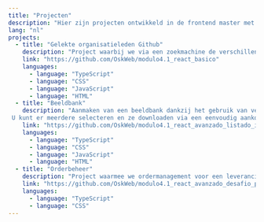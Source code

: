 ```yaml
---
title: "Projecten"
description: "Hier zijn projecten ontwikkeld in de frontend master met het Lemoncode team"
lang: "nl"
projects:
  - title: "Gelekte organisatieleden Github"
    description: "Project waarbij we via een zoekmachine de verschillende leden van een organisatie kunnen filteren via Github en als extra ook via de personages uit de serie 'Rick and Morty'"
    link: "https://github.com/OskWeb/modulo4.1_react_basico"
    languages:
      - language: "TypeScript"
      - language: "CSS"
      - language: "JavaScript"
      - language: "HTML"
  - title: "Beeldbank"
    description: "Aanmaken van een beeldbank dankzij het gebruik van verschillende API's.
 U kunt er meerdere selecteren en ze downloaden via een eenvoudig aankoopproces."
    link: "https://github.com/OskWeb/modulo4.1_react_avanzado_listado_imagenes"
    languages:
      - language: "TypeScript"
      - language: "CSS"
      - language: "JavaScript"
      - language: "HTML"
  - title: "Orderbeheer"
    description: "Project waarmee we ordermanagement voor een leverancier kunnen simuleren. Van het maken, vermelden, verzenden etc."
    link: "https://github.com/OskWeb/modulo4.1_react_avanzado_desafio_pedidos"
    languages:
      - language: "TypeScript"
      - language: "CSS"
---
```

